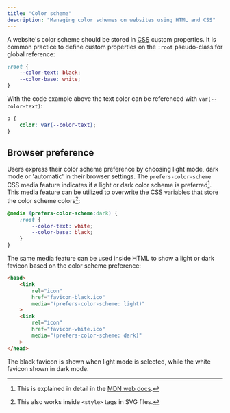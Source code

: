 ```yaml
---
title: "Color scheme"
description: "Managing color schemes on websites using HTML and CSS"
---
```


A website's color scheme should be stored in [CSS](css) custom properties.
It is common practice to define custom properties on the `:root` pseudo-class for global reference:

```css
:root {
    --color-text: black;
    --color-base: white;
}
```

With the code example above the text color can be referenced with `var(--color-text)`:

```css
p {
    color: var(--color-text);
}
```

## Browser preference
Users express their color scheme preference by choosing light mode, dark mode or 'automatic' in their browser settings.
The `prefers-color-scheme` CSS media feature indicates if a light or dark color scheme is preferred[^1].
This media feature can be utilized to overwrite the CSS variables that store the color scheme colors[^2]:

```css
@media (prefers-color-scheme:dark) {
    :root {
        --color-text: white;
        --color-base: black;
    }
}
```

[^1]: This is explained in detail in the [MDN web docs](https://developer.mozilla.org/en-US/docs/Web/CSS/@media/prefers-color-scheme).
[^2]: This also works inside `<style>` tags in SVG files.

The same media feature can be used inside HTML to show a light or dark favicon based on the color scheme preference:

```html
<head>
    <link
        rel="icon"
        href="favicon-black.ico"
        media="(prefers-color-scheme: light)"
    >
    <link
        rel="icon"
        href="favicon-white.ico"
        media="(prefers-color-scheme: dark)"
    >
</head>
```

The black favicon is shown when light mode is selected, while the white favicon shown in dark mode.
